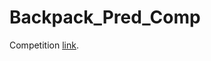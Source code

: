 # Backpack_Pred_Comp

Competition [link](https://www.kaggle.com/competitions/playground-series-s5e2).
